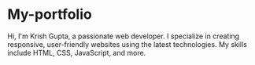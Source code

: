 # My-portfolio
Hi, I'm Krish Gupta, a passionate web developer. I specialize in creating responsive, user-friendly websites using the latest technologies. My skills include HTML, CSS, JavaScript, and more. 
